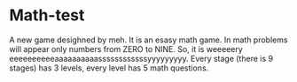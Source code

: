 # Math-test
A new game desighned by meh. It is an esasy math game. In math problems will appear only numbers from ZERO to NINE. So,  it is weeeeery eeeeeeeeeeaaaaaaaaaassssssssssssyyyyyyyyy. Every stage (there is 9 stages) has 3 levels, every level has 5 math questions.
